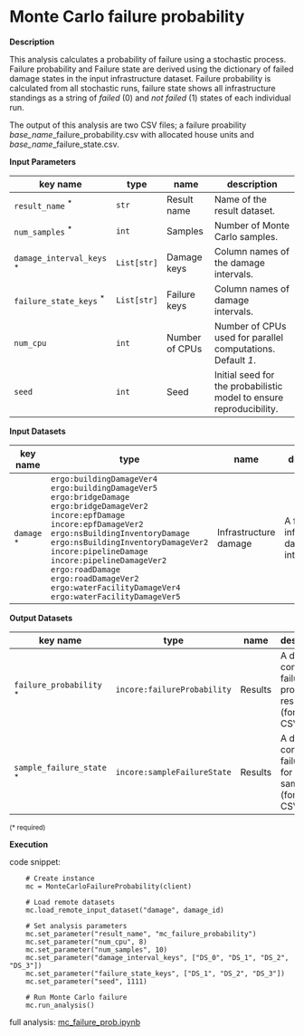 # Monte Carlo failure probability

**Description**

This analysis calculates a probability of failure using a stochastic process. Failure probability and Failure state are derived 
using the dictionary of failed damage states in the input infrastructure dataset. Failure probability is calculated from all
stochastic runs, failure state shows all infrastructure standings as a string of *failed* (0) and *not failed* (1) states 
of each individual run.

The output of this analysis are two CSV files; a failure proability *base_name*_failure_probability.csv with allocated house units
and  *base_name*_failure_state.csv.
                                
**Input Parameters**

key name | type | name | description
--- | --- | --- | ---
`result_name` <sup>*</sup> | `str` | Result name | Name of the result dataset.
`num_samples` <sup>*</sup> | `int` | Samples | Number of Monte Carlo samples.
`damage_interval_keys` <sup>*</sup> | `List[str]` | Damage keys | Column names of the damage intervals.
`failure_state_keys` <sup>*</sup> | `List[str]` | Failure keys | Column names of damage intervals.
`num_cpu` | `int` | Number of CPUs | Number of CPUs used for parallel computations. <br>Default *1*.
`seed` | `int` | Seed | Initial seed for the probabilistic model to ensure reproducibility.

**Input Datasets**

key name | type | name | description
--- | --- | --- | ---
`damage` <sup>*</sup> | `ergo:buildingDamageVer4`<br>`ergo:buildingDamageVer5`<br>`ergo:bridgeDamage`<br>`ergo:bridgeDamageVer2`<br>`incore:epfDamage`<br>`incore:epfDamageVer2`<br>`ergo:nsBuildingInventoryDamage`<br>`ergo:nsBuildingInventoryDamageVer2`<br>`incore:pipelineDamage`<br>`incore:pipelineDamageVer2`<br>`ergo:roadDamage`<br>`ergo:roadDamageVer2`<br>`ergo:waterFacilityDamageVer4`<br>`ergo:waterFacilityDamageVer5` | Infrastructure damage | A file with infrastructure damage intervals.

**Output Datasets**

key name | type | name | description
--- | --- | --- | ---
`failure_probability` <sup>*</sup> | `incore:failureProbability` | Results | A dataset containing failure probability results <br>(format: CSV).
`sample_failure_state` <sup>*</sup> | `incore:sampleFailureState` | Results | A dataset containing failure state for each sample <br>(format: CSV).
                    
<small>(* required)</small>

**Execution**

code snippet:

```
    # Create instance
    mc = MonteCarloFailureProbability(client)

    # Load remote datasets
    mc.load_remote_input_dataset("damage", damage_id)

    # Set analysis parameters
    mc.set_parameter("result_name", "mc_failure_probability")
    mc.set_parameter("num_cpu", 8)
    mc.set_parameter("num_samples", 10)
    mc.set_parameter("damage_interval_keys", ["DS_0", "DS_1", "DS_2", "DS_3"])
    mc.set_parameter("failure_state_keys", ["DS_1", "DS_2", "DS_3"])
    mc.set_parameter("seed", 1111)

    # Run Monte Carlo failure
    mc.run_analysis()
```

full analysis: [mc_failure_prob.ipynb](https://github.com/IN-CORE/incore-docs/blob/main/notebooks/mc_failure_prob.ipynb)
